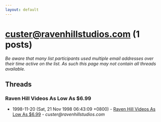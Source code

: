 ```yaml
---
layout: default
---
```


# custer@ravenhillstudios.com (1 posts)

_Be aware that many list participants used multiple email addresses over their time active on the list. As such this page may not contain all threads available._

## Threads

### Raven Hill Videos As Low As $6.99
+ 1998-11-20 (Sat, 21 Nov 1998 06:43:09 +0800) - [Raven Hill Videos As Low As $6.99](/archive/1998/11/2904627b182b033ff0ab5136f1a65262c1d2e622b4b480cbe9ff1f3b090a9fe6) - _custer@ravenhillstudios.com_

